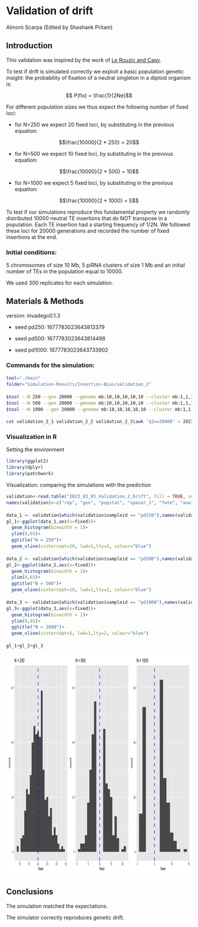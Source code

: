 Validation of drift
================
Almorò Scarpa (Edited by Shashank Pritam)

## Introduction

This validation was inspired by the work of [Le Rouzic and
Capy](http://www.genetics.org/content/169/2/1033).

To test if drift is simulated correctly we exploit a basic population
genetic insight: the probability of fixation of a neutral singleton in a
diploid organism is:

$$ P(fix) = \frac{1}{2Ne}$$

For different population sizes we thus expect the following number of
fixed loci:

-   for N=250 we expect 20 fixed loci, by substituting in the previous
    equation:
    
$$\frac{10000}{2 * 250} = 20$$

-   for N=500 we expect 10 fixed loci, by substituting in the previous
    equation:

$$\frac{10000}{2 * 500} = 10$$

-   for N=1000 we expect 5 fixed loci, by substituting in the previous
    equation:

$$\frac{10000}{2 * 1000} = 5$$

To test if our simulations reproduce this fundamental property we
randomly distributed 10000 neutral TE insertions that do NOT transpose
in a population. Each TE insertion had a starting frequency of 1/2N. We
followed these loci for 20000 generations and recorded the number of
fixed insertions at the end.

### Initial conditions:

5 chromosomes of size 10 Mb, 5 piRNA clusters of size 1 Mb and an
initial number of TEs in the population equal to 10000.

We used 300 replicates for each simulation.

## Materials & Methods

version: invadego0.1.3

-   seed pd250: 1677783023643813379

-   seed pd500: 1677783023643814498

-   seed pd1000: 1677783023643733902

### Commands for the simulation:

``` bash
tool="./main"
folder="Simulation-Results/Insertion-Bias/validation_2"

$tool --N 250 --gen 20000 --genome mb:10,10,10,10,10 --cluster mb:1,1,1,1,1 --rr 4,4,4,4,4 --rep 500 --u 0.0 --basepop "10000(0)" --steps 20000 --sampleid pd250> $folder/validation_2_1 &       
$tool --N 500 --gen 20000 --genome mb:10,10,10,10,10 --cluster mb:1,1,1,1,1 --rr 4,4,4,4,4 --rep 500 --u 0.0 --basepop "10000(0)" --steps 20000 --sampleid pd500> $folder/validation_2_2 &  
$tool --N 1000 --gen 20000 --genome mb:10,10,10,10,10 --cluster mb:1,1,1,1,1 --rr 4,4,4,4,4 --rep 500 --u 0.0 --basepop "10000(0)" --steps 20000 --sampleid pd1000> $folder/validation_2_3

cat validation_2_1 validation_2_2 validation_2_3|awk '$2==20000' > 2023_03_03_Validation_2_Drift
```

### Visualization in R

Setting the environment

``` r
library(ggplot2)
library(dplyr)
library(patchwork)
```

Visualization: comparing the simulations with the prediction

``` r
validation<-read.table("2023_03_03_Validation_2_Drift", fill = TRUE, sep = "\t")
names(validation)<-c("rep", "gen", "popstat", "spacer_1", "fwte", "avw", "minw","avtes", "avpopfreq", "fixed", "spacer_2", "phase", "fwcli","avcli","fixcli","spacer_4","avbias","3tot", "3cluster", "spacer 5", "sampleid")

data_1 <- validation[which(validation$sampleid == "pd250"),names(validation) %in% c("rep","fixed")]
gl_1<-ggplot(data_1,aes(x=fixed))+
  geom_histogram(binwidth = 1)+
  ylim(0,65)+
  ggtitle("N = 250")+
  geom_vline(xintercept=20, lwd=1,lty=2, colour="blue")

data_2 <- validation[which(validation$sampleid == "pd500"),names(validation) %in% c("rep","fixed")]
gl_2<-ggplot(data_2,aes(x=fixed))+
  geom_histogram(binwidth = 1)+
  ylim(0,65)+
  ggtitle("N = 500")+
  geom_vline(xintercept=10, lwd=1,lty=2, colour="blue")

data_3 <- validation[which(validation$sampleid == "pd1000"),names(validation) %in% c("rep","fixed")]
gl_3<-ggplot(data_3,aes(x=fixed))+
  geom_histogram(binwidth = 1)+
  ylim(0,65)+
  ggtitle("N = 1000")+
  geom_vline(xintercept=5, lwd=1,lty=2, colour="blue")

gl_1+gl_2+gl_3

```
<p align="center">
<img src="images/2023_03_03_Validation_2_Drift.png" width="900" height="600" alt="Fixed vs. Count">
</p>


## Conclusions

The simulation matched the expectations.

The simulator correctly reproduces genetic drift.
